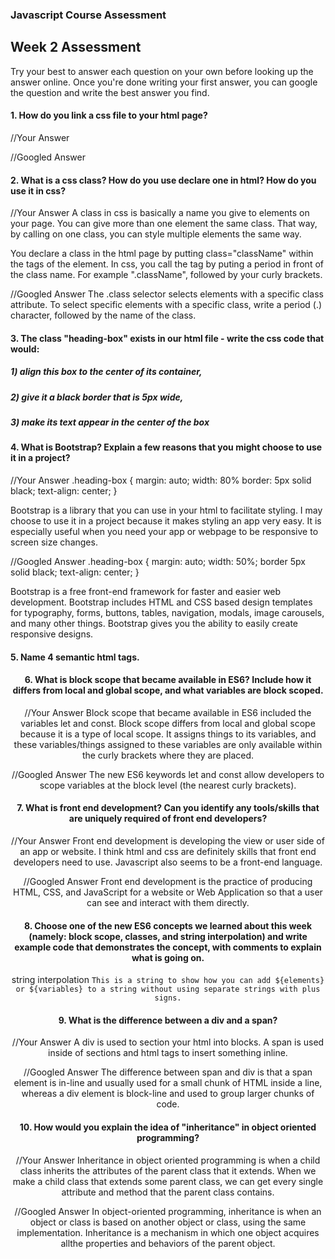 ### Javascript Course Assessment

## Week 2 Assessment

Try your best to answer each question on your own before looking up the answer online. Once you're done writing your first answer, you can google the question and write the best answer you find.

#### 1. How do you link a css file to your html page?

 //Your Answer
 <link rel="stylesheet" href="./.css">

 //Googled Answer
 <link rel="stylesheet" type="text/css" href="./.css">


 #### 2. What is a css class? How do you use declare one in html? How do you use it in css?


 //Your Answer
 A class in css is basically a name you give to elements on your page. You can give more than one element the same class. That way, by calling on one class, you can style multiple elements the same way.

 You declare a class in the html page by putting class="className" within the tags of the element. In css, you call the tag by puting a period in front of the class name. For example ".className", followed by your curly brackets.

 //Googled Answer
The .class selector selects elements with a specific class attribute. To select specific elements with a specific class, write a period (.) character, followed by the name of the class.


#### 3. The class "heading-box" exists in our html file - write the css code that would:
##### 1) align this box to the center of its container,
##### 2) give it a black border that is 5px wide,
##### 3) make its text appear in the center of the box


#### 4. What is Bootstrap? Explain a few reasons that you might choose to use it in a project?


 //Your Answer
 .heading-box {
     margin: auto;
     width: 80%
     border: 5px solid black;
     text-align: center;
 }

Bootstrap is a library that you can use in your html to facilitate styling. I may choose to use it in a project because it makes styling an app very easy. It is especially useful when you need your app or webpage to be responsive to screen size changes.

 //Googled Answer
 .heading-box {
     margin: auto;
     width: 50%;
     border 5px solid black;
     text-align: center;
 }

 Bootstrap is a free front-end framework for faster and easier web development. Bootstrap includes HTML and CSS based design templates for typography, forms, buttons, tables, navigation, modals, image carousels, and many other things. Bootstrap gives you the ability to easily create responsive designs.


#### 5. Name 4 semantic html tags.
<header>
<table>
<footer>
<nav>

#### 6. What is block scope that became available in ES6? Include how it differs from local and global scope, and what variables are block scoped.

 //Your Answer
Block scope that became available in ES6 included the variables let and const. Block scope differs from local and global scope because it is a type of local scope. It assigns things to its variables, and these variables/things assigned to these variables are only available within the curly brackets where they are placed.

 //Googled Answer
 The new ES6 keywords let and const allow developers to scope variables at the block level (the nearest curly brackets).


 #### 7. What is front end development? Can you identify any tools/skills that are uniquely required of front end developers?

 //Your Answer
Front end development is developing the view or user side of an app or website. I think html and css are definitely skills that front end developers need to use. Javascript also seems to be a front-end language.

 //Googled Answer
Front end development is the practice of producing HTML, CSS, and JavaScript for a website or Web Application so that a user can see and interact with them directly.

 #### 8. Choose one of the new ES6 concepts we learned about this week (namely: block scope, classes, and string interpolation) and write example code that demonstrates the concept, with comments to explain what is going on.

 string interpolation
`This is a string to show how you can add ${elements} or ${variables} to a string without using separate strings with plus signs.`

 #### 9. What is the difference between a div and a span?


 //Your Answer
A div is used to section your html into blocks. A span is used inside of sections and html tags to insert something inline.

 //Googled Answer
 The difference between span and div is that a span element is in-line and usually used for a small chunk of HTML inside a line, whereas a div element is block-line and used to group larger chunks of code.

#### 10. How would you explain the idea of "inheritance" in object oriented programming?


 //Your Answer
 Inheritance in object oriented programming is when a child class inherits the attributes of the parent class that it extends. When we make a child class that extends some parent class, we can get every single attribute and method that the parent class contains.

 //Googled Answer
 In object-oriented programming, inheritance is when an object or class is based on another object or class, using the same implementation. Inheritance is a mechanism in which one object acquires allthe properties and behaviors of the parent object.
